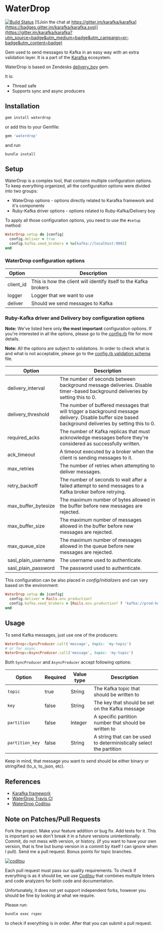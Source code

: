 # WaterDrop

[![Build Status](https://travis-ci.org/karafka/waterdrop.png)](https://travis-ci.org/karafka/waterdrop)
[![Join the chat at https://gitter.im/karafka/karafka](https://badges.gitter.im/karafka/karafka.svg)](https://gitter.im/karafka/karafka?utm_source=badge&utm_medium=badge&utm_campaign=pr-badge&utm_content=badge)

Gem used to send messages to Kafka in an easy way with an extra validation layer. It is a part of the [Karafka](https://github.com/karafka/karafka) ecosystem.

WaterDrop is based on Zendesks [delivery_boy](https://github.com/zendesk/delivery_boy) gem.

It is:

 - Thread safe
 - Supports sync and async producers

## Installation

```ruby
gem install waterdrop
```

or add this to your Gemfile:

```ruby
gem 'waterdrop'
```

and run

```
bundle install
```

## Setup

WaterDrop is a complex tool, that contains multiple configuration options. To keep everything organized, all the configuration options were divided into two groups:

- WaterDrop options - options directly related to Karafka framework and it's components
- Ruby-Kafka driver options - options related to Ruby-Kafka/Delivery boy

To apply all those configuration options, you need to use the ```#setup``` method:

```ruby
WaterDrop.setup do |config|
  config.deliver = true
  config.kafka.seed_brokers = %w[kafka://localhost:9092]
end
```

### WaterDrop configuration options

| Option                      | Description                                                      |
|-----------------------------|------------------------------------------------------------------|
| client_id                   | This is how the client will identify itself to the Kafka brokers |
| logger                      | Logger that we want to use                                       |
| deliver                     | Should we send messages to Kafka                                 |

### Ruby-Kafka driver and Delivery boy configuration options

**Note:** We've listed here only **the most important** configuration options. If you're interested in all the options, please go to the [config.rb](https://github.com/karafka/waterdrop/blob/master/lib/water_drop/config.rb) file for more details.

**Note:** All the options are subject to validations. In order to check what is and what is not acceptable, please go to the [config.rb validation schema](https://github.com/karafka/waterdrop/blob/master/lib/water_drop/schemas/config.rb) file.

| Option              | Description                                                                                                                                           |
|---------------------|-------------------------------------------------------------------------------------------------------------------------------------------------------|
| delivery_interval   | The number of seconds between background message deliveries. Disable timer-based background deliveries by setting this to 0.                          |
| delivery_threshold  | The number of buffered messages that will trigger a background message delivery. Disable buffer size based background deliveries by setting this to 0.|
| required_acks       | The number of Kafka replicas that must acknowledge messages before they're considered as successfully written.                                        |
| ack_timeout         | A timeout executed by a broker when the client is sending messages to it.                                                                             |
| max_retries         | The number of retries when attempting to deliver messages.                                                                                            |
| retry_backoff       | The number of seconds to wait after a failed attempt to send messages to a Kafka broker before retrying.                                              |
| max_buffer_bytesize | The maximum number of bytes allowed in the buffer before new messages are rejected.                                                                   |
| max_buffer_size     | The maximum number of messages allowed in the buffer before new messages are rejected.                                                                |
| max_queue_size      | The maximum number of messages allowed in the queue before new messages are rejected.                                                                 |
| sasl_plain_username | The username used to authenticate.                                                                                                                    |
| sasl_plain_password | The password used to authenticate.                                                                                                                    |

This configuration can be also placed in *config/initializers* and can vary based on the environment:

```ruby
WaterDrop.setup do |config|
  config.deliver = Rails.env.production?
  config.kafka.seed_brokers = [Rails.env.production? ? 'kafka://prod-host:9091' : 'kafka://localhost:9092']
end
```

## Usage

To send Kafka messages, just use one of the producers:

```ruby
WaterDrop::SyncProducer.call('message', topic: 'my-topic')
# or for async
WaterDrop::AsyncProducer.call('message', topic: 'my-topic')
```

Both ```SyncProducer``` and ```AsyncProducer``` accept following options:

| Option              | Required | Value type     | Description                                                         |
|-------------------- |----------|----------------|---------------------------------------------------------------------|
| ```topic```         | true     | String         | The Kafka topic that should be written to                           |
| ```key```           | false    | String         | The key that should be set on the Kafka message                     |
| ```partition```     | false    | Integer        | A specific partition number that should be written to               |
| ```partition_key``` | false    | String         | A string that can be used to deterministically select the partition |

Keep in mind, that message you want to send should be either binary or stringified (to_s, to_json, etc).

## References

* [Karafka framework](https://github.com/karafka/karafka)
* [WaterDrop Travis CI](https://travis-ci.org/karafka/waterdrop)
* [WaterDrop Coditsu](https://app.coditsu.io/karafka/repositories/waterdrop)

## Note on Patches/Pull Requests

Fork the project.
Make your feature addition or bug fix.
Add tests for it. This is important so we don't break it in a future versions unintentionally.
Commit, do not mess with version, or history. (if you want to have your own version, that is fine but bump version in a commit by itself I can ignore when I pull). Send me a pull request. Bonus points for topic branches.

[![coditsu](https://coditsu.io/assets/quality_bar.svg)](https://app.coditsu.io/karafka/repositories/waterdrop)

Each pull request must pass our quality requirements. To check if everything is as it should be, we use [Coditsu](https://coditsu.io) that combines multiple linters and code analyzers for both code and documentation.

Unfortunately, it does not yet support independent forks, however you should be fine by looking at what we require.

Please run:

```bash
bundle exec rspec
```

to check if everything is in order. After that you can submit a pull request.
